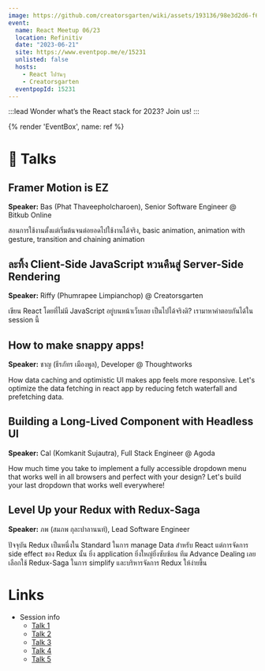 ```yaml
---
image: https://github.com/creatorsgarten/wiki/assets/193136/98e3d2d6-f6eb-4a78-a89e-bd1298532bb3
event:
  name: React Meetup 06/23
  location: Refinitiv
  date: "2023-06-21"
  site: https://www.eventpop.me/e/15231
  unlisted: false
  hosts:
    - React ไปวันๆ
    - Creatorsgarten
  eventpopId: 15231
---
```


:::lead
Wonder what’s the React stack for 2023? Join us!
:::

{% render 'EventBox', name: ref %}

# 🎤 Talks

## Framer Motion is EZ

**Speaker:** Bas (Phat Thaveepholcharoen), Senior Software Engineer @ Bitkub Online

สอนการใช้งานตั้งแต่เริ่มต้นจนต่อยอดไปใช้งานได้จริง, basic animation, animation with gesture, transition and chaining animation

## ละทิ้ง Client-Side JavaScript หวนคืนสู่ Server-Side Rendering

**Speaker:** Riffy (Phumrapee Limpianchop) @ Creatorsgarten

เขียน React โดยที่ไม่มี JavaScript อยู่บนหน้าเว็บเลย เป็นไปได้จริงดิ? เรามาหาคำตอบกันได้ใน session นี้

## How to make snappy apps!

**Speaker:** ชาญ (ธีรภัทร เมืองพูล), Developer @ Thoughtworks

How data caching and optimistic UI makes app feels more responsive. Let's optimize the data fetching in react app by reducing fetch waterfall and prefetching data.

## Building a Long-Lived Component with Headless UI

**Speaker:** Cal (Komkanit Sujautra), Full Stack Engineer @ Agoda

How much time you take to implement a fully accessible dropdown menu that works well in all browsers and perfect with your design? Let's build your last dropdown that works well everywhere!

## Level Up your Redux with Redux-Saga

**Speaker:** ภพ (สมภพ กุละปาลานนท์), Lead Software Engineer

ปัจจุบัน Redux เป็นหนึ่งใน Standard ในการ manage Data สำหรับ React แต่การจัดการ side effect ของ Redux นั้น ยิ่ง application ยิ่งใหญ่ยิ่งซับซ้อน ทีม Advance Dealing เลยเลือกใช้ Redux-Saga ในการ simplify และบริหารจัดการ Redux ให้ง่ายขึ้น

# Links

- Session info
  - [Talk 1](https://www.facebook.com/devMasterSomeday/posts/pfbid0nbFGoVdkoWeTtCf2TuqYRnHYUmcj2dZ4j3vzWYzk73yqACpPkw14fzu5qsG2VQptl)
  - [Talk 2](https://www.facebook.com/devMasterSomeday/posts/pfbid0349KcjYV7YYex5VsBNY8hbtcURYSRXmEvWsdMEqvfycTpD4yV6YC4rXKfWupsG1ALl)
  - [Talk 3](https://www.facebook.com/devMasterSomeday/posts/pfbid02Q8b4g5twcmdpd4cNkN1a4xYo9pgAVNxjgy28u4pcvKwEPeCUAaCB9sDyvAa18u2ol)
  - [Talk 4](https://www.facebook.com/devMasterSomeday/posts/pfbid0CiSxCXqYM77bwGMuyWuzYdJL19RSPhXETagjx47ZsqN3j4S1mBDW5xqZeKu1frMMl)
  - [Talk 5](https://www.facebook.com/devMasterSomeday/posts/pfbid0QkjiR9yQW9egqmV72GtppkVj86kEjmB6DQpnkfcGjBBKuUAH3Qw9Sd2pfzotGbR5l)